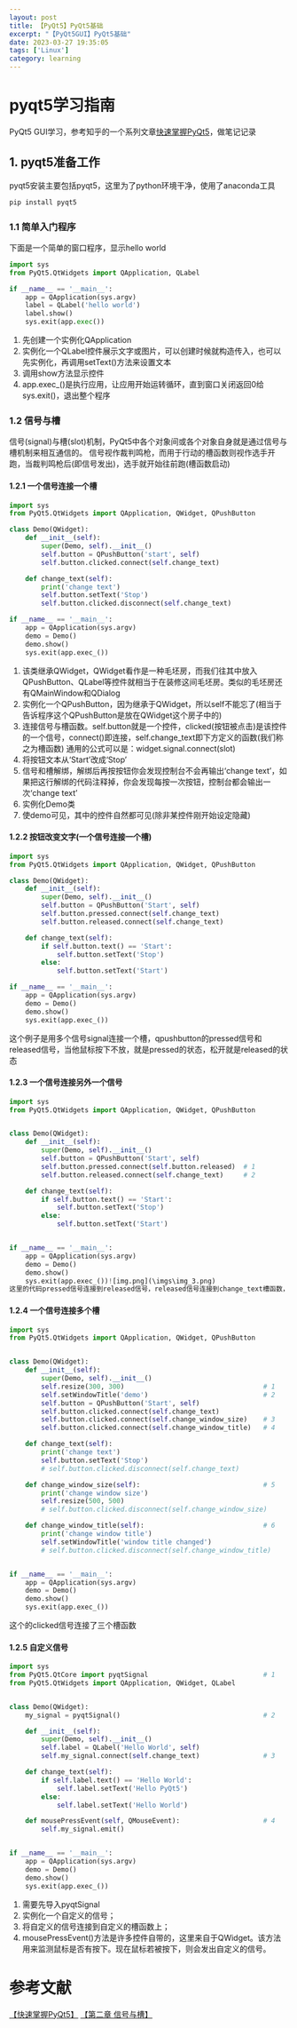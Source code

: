 ```yaml
---
layout: post
title: 【PyQt5】PyQt5基础
excerpt: "【PyQt5GUI】PyQt5基础"
date: 2023-03-27 19:35:05
tags: ['Linux']
category: learning
---
```


# pyqt5学习指南

PyQt5 GUI学习，参考知乎的一个系列文章[快速掌握PyQt5](https://zhuanlan.zhihu.com/p/75673557)，做笔记记录
## 1. pyqt5准备工作
pyqt5安装主要包括pyqt5，这里为了python环境干净，使用了anaconda工具
```python
pip install pyqt5
```
### 1.1 简单入门程序
下面是一个简单的窗口程序，显示hello world

```python
import sys
from PyQt5.QtWidgets import QApplication, QLabel

if __name__ == '__main__':
    app = QApplication(sys.argv)
    label = QLabel('hello world')
    label.show()
    sys.exit(app.exec())
```
1. 先创建一个实例化QApplication
2. 实例化一个QLabel控件展示文字或图片，可以创建时候就构造传入，也可以先实例化，再调用setText()方法来设置文本
3. 调用show方法显示控件
4. app.exec_()是执行应用，让应用开始运转循环，直到窗口关闭返回0给sys.exit()，退出整个程序
### 1.2 信号与槽
信号(signal)与槽(slot)机制，PyQt5中各个对象间或各个对象自身就是通过信号与槽机制来相互通信的。
信号视作裁判鸣枪，而用于行动的槽函数则视作选手开跑，当裁判鸣枪后(即信号发出)，选手就开始往前跑(槽函数启动)
#### 1.2.1 一个信号连接一个槽
```python
import sys
from PyQt5.QtWidgets import QApplication, QWidget, QPushButton

class Demo(QWidget):
    def __init__(self):
        super(Demo, self).__init__()
        self.button = QPushButton('start', self)
        self.button.clicked.connect(self.change_text)

    def change_text(self):
        print('change text')
        self.button.setText('Stop')
        self.button.clicked.disconnect(self.change_text)

if __name__ == '__main__':
    app = QApplication(sys.argv)
    demo = Demo()
    demo.show()
    sys.exit(app.exec_())
```
1. 该类继承QWidget，QWidget看作是一种毛坯房，而我们往其中放入QPushButton、QLabel等控件就相当于在装修这间毛坯房。类似的毛坯房还有QMainWindow和QDialog
2. 实例化一个QPushButton，因为继承于QWidget，所以self不能忘了(相当于告诉程序这个QPushButton是放在QWidget这个房子中的)
3. 连接信号与槽函数。self.button就是一个控件，clicked(按钮被点击)是该控件的一个信号，connect()即连接，self.change_text即下方定义的函数(我们称之为槽函数) 
   通用的公式可以是：widget.signal.connect(slot)
4. 将按钮文本从‘Start’改成‘Stop’
5. 信号和槽解绑，解绑后再按按钮你会发现控制台不会再输出‘change text’，如果把这行解绑的代码注释掉，你会发现每按一次按钮，控制台都会输出一次‘change text’
6. 实例化Demo类
7. 使demo可见，其中的控件自然都可见(除非某控件刚开始设定隐藏)

#### 1.2.2 按钮改变文字(一个信号连接一个槽)
```python
import sys
from PyQt5.QtWidgets import QApplication, QWidget, QPushButton

class Demo(QWidget):
    def __init__(self):
        super(Demo, self).__init__()
        self.button = QPushButton('Start', self)
        self.button.pressed.connect(self.change_text)
        self.button.released.connect(self.change_text)

    def change_text(self):
        if self.button.text() == 'Start':
            self.button.setText('Stop')
        else:
            self.button.setText('Start')

if __name__ == '__main__':
    app = QApplication(sys.argv)
    demo = Demo()
    demo.show()
    sys.exit(app.exec_())

```
这个例子是用多个信号signal连接一个槽，qpushbutton的pressed信号和released信号，当他鼠标按下不放，就是pressed的状态，松开就是released的状态
#### 1.2.3 一个信号连接另外一个信号
```python
import sys
from PyQt5.QtWidgets import QApplication, QWidget, QPushButton


class Demo(QWidget):
    def __init__(self):
        super(Demo, self).__init__()
        self.button = QPushButton('Start', self)
        self.button.pressed.connect(self.button.released)  # 1
        self.button.released.connect(self.change_text)     # 2

    def change_text(self):
        if self.button.text() == 'Start':
            self.button.setText('Stop')
        else:
            self.button.setText('Start')


if __name__ == '__main__':
    app = QApplication(sys.argv)
    demo = Demo()
    demo.show()
    sys.exit(app.exec_())![img.png](\imgs\img_3.png)
这里的代码pressed信号连接到released信号，released信号连接到change_text槽函数，和1.2.2中效果一样
```
#### 1.2.4 一个信号连接多个槽
```python
import sys
from PyQt5.QtWidgets import QApplication, QWidget, QPushButton


class Demo(QWidget):
    def __init__(self):
        super(Demo, self).__init__()
        self.resize(300, 300)                                   # 1
        self.setWindowTitle('demo')                             # 2
        self.button = QPushButton('Start', self)
        self.button.clicked.connect(self.change_text)
        self.button.clicked.connect(self.change_window_size)    # 3
        self.button.clicked.connect(self.change_window_title)   # 4

    def change_text(self):
        print('change text')
        self.button.setText('Stop')
        # self.button.clicked.disconnect(self.change_text)

    def change_window_size(self):                               # 5
        print('change window size')
        self.resize(500, 500)
        # self.button.clicked.disconnect(self.change_window_size)

    def change_window_title(self):                              # 6
        print('change window title')
        self.setWindowTitle('window title changed')
        # self.button.clicked.disconnect(self.change_window_title)


if __name__ == '__main__':
    app = QApplication(sys.argv)
    demo = Demo()
    demo.show()
    sys.exit(app.exec_())
```
这个的clicked信号连接了三个槽函数
#### 1.2.5 自定义信号
```python
import sys
from PyQt5.QtCore import pyqtSignal                             # 1
from PyQt5.QtWidgets import QApplication, QWidget, QLabel


class Demo(QWidget):
    my_signal = pyqtSignal()                                    # 2

    def __init__(self):
        super(Demo, self).__init__()
        self.label = QLabel('Hello World', self)
        self.my_signal.connect(self.change_text)                # 3

    def change_text(self):
        if self.label.text() == 'Hello World':
            self.label.setText('Hello PyQt5')
        else:
            self.label.setText('Hello World')

    def mousePressEvent(self, QMouseEvent):                     # 4
        self.my_signal.emit()                                   


if __name__ == '__main__':
    app = QApplication(sys.argv)
    demo = Demo()
    demo.show()
    sys.exit(app.exec_())
```
1. 需要先导入pyqtSignal
2. 实例化一个自定义的信号；
3. 将自定义的信号连接到自定义的槽函数上；
4. mousePressEvent()方法是许多控件自带的，这里来自于QWidget。该方法用来监测鼠标是否有按下。现在鼠标若被按下，则会发出自定义的信号。
# 参考文献
[【快速掌握PyQt5】](https://zhuanlan.zhihu.com/p/75673557)
[【第二章 信号与槽】](https://zhuanlan.zhihu.com/p/75520089)